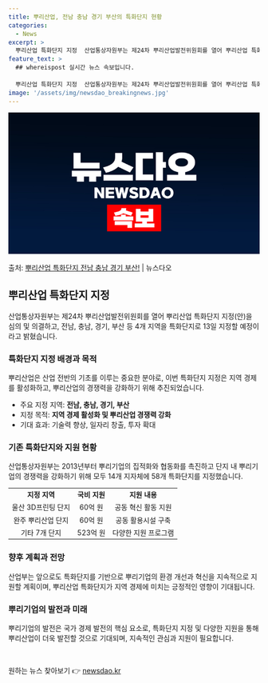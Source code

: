 ```yaml
---
title: 뿌리산업, 전남 충남 경기 부산의 특화단지 현황
categories:
  - News
excerpt: >
  뿌리산업 특화단지 지정  산업통상자원부는 제24차 뿌리산업발전위원회를 열어 뿌리산업 특화단지 지정(안)을 심…
feature_text: >
  ## whereispost 실시간 뉴스 속보입니다.

  뿌리산업 특화단지 지정  산업통상자원부는 제24차 뿌리산업발전위원회를 열어 뿌리산업 특화단지 지정(안)을 심…
image: '/assets/img/newsdao_breakingnews.jpg'
---
```


![뉴스다오 속보](/assets/img/newsdao_breakingnews.jpg)

<p>출처: <a href="https://newsdao.kr/4197" rel="dofollow">뿌리산업 특화단지 전남 충남 경기 부산!</a> | 뉴스다오</p>

<h2 data-ke-size="size26">뿌리산업 특화단지 지정</h2>
<p data-ke-size="size16">산업통상자원부는 제24차 뿌리산업발전위원회를 열어 뿌리산업 특화단지 지정(안)을 심의 및 의결하고, 전남, 충남, 경기, 부산 등 4개 지역을 특화단지로 13일 지정할 예정이라고 밝혔습니다.</p>

<h3>특화단지 지정 배경과 목적</h3>
<p data-ke-size="size16">뿌리산업은 산업 전반의 기초를 이루는 중요한 분야로, 이번 특화단지 지정은 지역 경제를 활성화하고, 뿌리산업의 경쟁력을 강화하기 위해 추진되었습니다.</p>
<ul>
    <li>주요 지정 지역: <b>전남, 충남, 경기, 부산</b></li>
    <li>지정 목적: <b>지역 경제 활성화 및 뿌리산업 경쟁력 강화</b></li>
    <li>기대 효과: 기술력 향상, 일자리 창출, 투자 확대</li>
</ul>

<h3>기존 특화단지와 지원 현황</h3>
<p data-ke-size="size16">산업통상자원부는 2013년부터 뿌리기업의 집적화와 협동화를 촉진하고 단지 내 뿌리기업의 경쟁력을 강화하기 위해 모두 14개 지자체에 58개 특화단지를 지정했습니다.</p>
<table>
    <tr>
        <td style="text-align: center; height: 17px;"><b>지정 지역</b></td>
        <td style="text-align: center; height: 17px;"><b>국비 지원</b></td>
        <td style="text-align: center; height: 17px;"><b>지원 내용</b></td>
    </tr>
    <tr>
        <td style="text-align: center; height: 17px;">울산 3D프린팅 단지</td>
        <td style="text-align: center; height: 17px;">60억 원</td>
        <td style="text-align: center; height: 17px;">공동 혁신 활동 지원</td>
    </tr>
    <tr>
        <td style="text-align: center; height: 17px;">완주 뿌리산업 단지</td>
        <td style="text-align: center; height: 17px;">60억 원</td>
        <td style="text-align: center; height: 17px;">공동 활용시설 구축</td>
    </tr>
    <tr>
        <td style="text-align: center; height: 17px;">기타 7개 단지</td>
        <td style="text-align: center; height: 17px;">523억 원</td>
        <td style="text-align: center; height: 17px;">다양한 지원 프로그램</td>
    </tr>
</table>

<h3>향후 계획과 전망</h3>
<p data-ke-size="size16">산업부는 앞으로도 특화단지를 기반으로 뿌리기업의 환경 개선과 혁신을 지속적으로 지원할 계획이며, 뿌리산업 특화단지가 지역 경제에 미치는 긍정적인 영향이 기대됩니다.</p>

<h3>뿌리기업의 발전과 미래</h3>
<p data-ke-size="size16">뿌리기업의 발전은 국가 경제 발전의 핵심 요소로, 특화단지 지정 및 다양한 지원을 통해 뿌리산업이 더욱 발전할 것으로 기대되며, 지속적인 관심과 지원이 필요합니다.</p>

<p data-ke-size="size16">&nbsp;</p> 

원하는 뉴스 찾아보기 👉 <a href="https://newsdao.kr" rel="dofollow">newsdao.kr</a>


